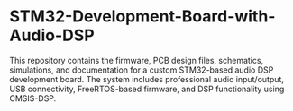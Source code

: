 # STM32-Development-Board-with-Audio-DSP
This repository contains the firmware, PCB design files, schematics, simulations, and documentation for a custom STM32-based audio DSP development board. The system includes professional audio input/output, USB connectivity, FreeRTOS-based firmware, and DSP functionality using CMSIS-DSP.
